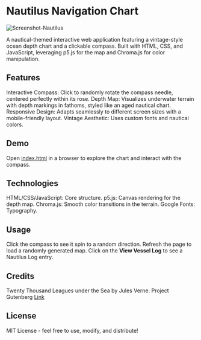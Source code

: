 # Nautilus Navigation Chart

<img alt="Screenshot-Nautilus" src="https://github.com/user-attachments/assets/d75f3e20-3625-4c7b-bf76-4262076bc3e3" />


A nautical-themed interactive web application featuring a vintage-style ocean depth chart and a clickable compass. Built with HTML, CSS, and JavaScript, leveraging p5.js for the map and Chroma.js for color manipulation.

## Features
Interactive Compass: Click to randomly rotate the compass needle, centered perfectly within its rose.
Depth Map: Visualizes underwater terrain with depth markings in fathoms, styled like an aged nautical chart.
Responsive Design: Adapts seamlessly to different screen sizes with a mobile-friendly layout.
Vintage Aesthetic: Uses custom fonts and nautical colors.

## Demo
Open [index.html](https://edisedis777.github.io/Nautilus-Chart/) in a browser to explore the chart and interact with the compass.

## Technologies
HTML/CSS/JavaScript: Core structure.
p5.js: Canvas rendering for the depth map.
Chroma.js: Smooth color transitions in the terrain.
Google Fonts: Typography.

## Usage
Click the compass to see it spin to a random direction.
Refresh the page to load a randomly generated map. 
Click on the **View Vessel Log** to see a Nautilus Log entry. 

## Credits
Twenty Thousand Leagues under the Sea by Jules Verne. Project Gutenberg [Link](https://www.gutenberg.org/ebooks/164)

## License
MIT License - feel free to use, modify, and distribute!
